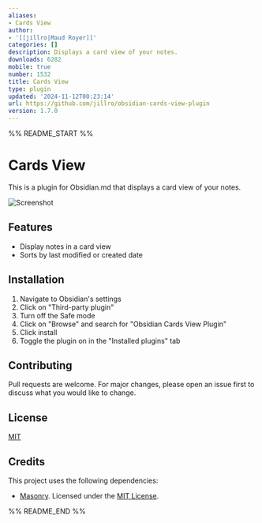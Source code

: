 ```yaml
---
aliases:
- Cards View
author:
- '[[jillro|Maud Royer]]'
categories: []
description: Displays a card view of your notes.
downloads: 6282
mobile: true
number: 1532
title: Cards View
type: plugin
updated: '2024-11-12T00:23:14'
url: https://github.com/jillro/obsidian-cards-view-plugin
version: 1.7.0
---
```


%% README_START %%

# Cards View

This is a plugin for Obsidian.md that displays a card view of your notes.

![Screenshot](https://raw.githubusercontent.com/jillro/obsidian-cards-view-plugin/HEAD/doc/screenshot.png)

## Features

- Display notes in a card view
- Sorts by last modified or created date

## Installation

1. Navigate to Obsidian's settings
2. Click on "Third-party plugin"
3. Turn off the Safe mode
4. Click on "Browse" and search for "Obsidian Cards View Plugin"
5. Click install
6. Toggle the plugin on in the "Installed plugins" tab

## Contributing

Pull requests are welcome. For major changes, please open an issue first to discuss what you would like to change.

## License

[MIT](https://choosealicense.com/licenses/mit/)

## Credits

This project uses the following dependencies:

- [Masonry](https://masonry.desandro.com/). Licensed under the [MIT License](https://desandro.mit-license.org/).


%% README_END %%
